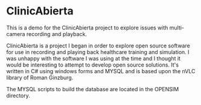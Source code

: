 # ClinicAbierta
This is a demo for the ClinicAbierta project to explore issues with multi-camera recording and playback.

ClinicAbierta is a project I began in order to explore open source software for use in recording and playing back healthcare training and 
simulation.  I was unhappy with the  software I was using at the time and I thought it would be interesting to attempt to develop open source solutions.  It's written in C# using windows forms and MYSQL and is based upon the nVLC library of Roman Ginzburg.

The MYSQL scripts to build the database are located in the OPENSIM directory.
